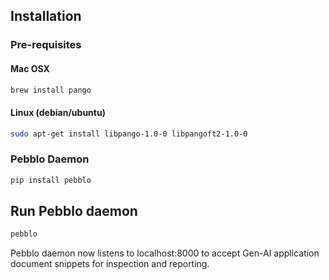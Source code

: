 ## Installation

### Pre-requisites

#### Mac OSX

```sh
brew install pango
```

#### Linux (debian/ubuntu)

```sh
sudo apt-get install libpango-1.0-0 libpangoft2-1.0-0
```

### Pebblo Daemon

```sh
pip install pebblo
```

## Run Pebblo daemon

```sh
pebblo
```

Pebblo daemon now listens to localhost:8000 to accept Gen-AI application document snippets for inspection and reporting.